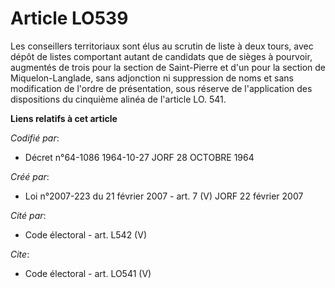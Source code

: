 # Article LO539

Les conseillers territoriaux sont élus au scrutin de liste à deux tours, avec dépôt de listes comportant autant de candidats
que de sièges à pourvoir, augmentés de trois pour la section de Saint-Pierre et d'un pour la section de Miquelon-Langlade,
sans adjonction ni suppression de noms et sans modification de l'ordre de présentation, sous réserve de l'application des
dispositions du cinquième alinéa de l'article LO. 541.

**Liens relatifs à cet article**

_Codifié par_:

  - Décret n°64-1086 1964-10-27 JORF 28 OCTOBRE 1964

_Créé par_:

  - Loi n°2007-223 du 21 février 2007 - art. 7 (V) JORF 22 février 2007

_Cité par_:

  - Code électoral - art. L542 (V)

_Cite_:

  - Code électoral - art. LO541 (V)

